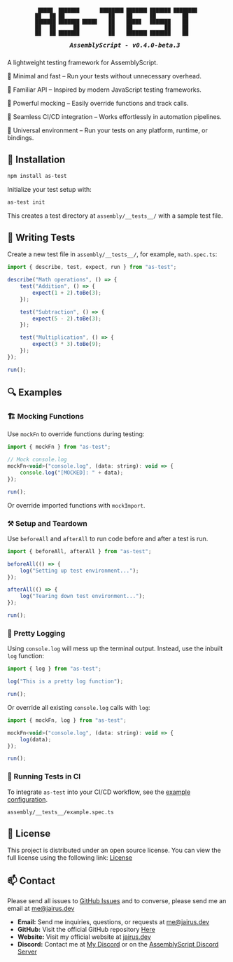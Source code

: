 <h5 align="center">
  <pre>
<span style="font-size: 0.8em;"> █████  ███████       ████████ ███████ ███████ ████████ 
██   ██ ██               ██    ██      ██         ██    
███████ ███████ █████    ██    █████   ███████    ██    
██   ██      ██          ██    ██           ██    ██    
██   ██ ███████          ██    ███████ ███████    ██    
                                                        </span>
    AssemblyScript - v0.4.0-beta.3
</pre>
</h5>

A lightweight testing framework for AssemblyScript.

🔹 Minimal and fast – Run your tests without unnecessary overhead.

🔹 Familiar API – Inspired by modern JavaScript testing frameworks.

🔹 Powerful mocking – Easily override functions and track calls.

🔹 Seamless CI/CD integration – Works effortlessly in automation pipelines.

🔹 Universal environment – Run your tests on any platform, runtime, or bindings.

## 💾 Installation

```bash
npm install as-test
```

Initialize your test setup with:

```bash
as-test init
```

This creates a test directory at `assembly/__tests__/` with a sample test file.

## 📝 Writing Tests

Create a new test file in `assembly/__tests__/`, for example, `math.spec.ts`:

```js
import { describe, test, expect, run } from "as-test";

describe("Math operations", () => {
    test("Addition", () => {
        expect(1 + 2).toBe(3);
    });

    test("Subtraction", () => {
        expect(5 - 2).toBe(3);
    });

    test("Multiplication", () => {
        expect(3 * 3).toBe(9);
    });
});

run();
```

## 🔍 Examples

### 🏗️ Mocking Functions

Use `mockFn` to override functions during testing:

```js
import { mockFn } from "as-test";

// Mock console.log
mockFn<void>("console.log", (data: string): void => {
    console.log("[MOCKED]: " + data);
});

run();
```

Or override imported functions with `mockImport`.

### ⚒️ Setup and Teardown

Use `beforeAll` and `afterAll` to run code before and after a test is run.

```js
import { beforeAll, afterAll } from "as-test";

beforeAll(() => {
    log("Setting up test environment...");
});

afterAll(() => {
    log("Tearing down test environment...");
});

run();
```

### 📃 Pretty Logging

Using `console.log` will mess up the terminal output. Instead, use the inbuilt `log` function:

```js
import { log } from "as-test";

log("This is a pretty log function");

run();
```

Or override all existing `console.log` calls with `log`:

```js
import { mockFn, log } from "as-test";

mockFn<void>("console.log", (data: string): void => {
    log(data);
});

run();
```

### 🔄 Running Tests in CI

To integrate `as-test` into your CI/CD workflow, see the [example configuration](https://github.com/JairusSW/as-test/blob/main/.github/workflows/as-test.yml).

`assembly/__tests__/example.spec.ts`

## 📃 License

This project is distributed under an open source license. You can view the full license using the following link: [License](./LICENSE)

## 📫 Contact

Please send all issues to [GitHub Issues](https://github.com/JairusSW/as-test/issues) and to converse, please send me an email at [me@jairus.dev](mailto:me@jairus.dev)

- **Email:** Send me inquiries, questions, or requests at [me@jairus.dev](mailto:me@jairus.dev)
- **GitHub:** Visit the official GitHub repository [Here](https://github.com/JairusSW/as-test)
- **Website:** Visit my official website at [jairus.dev](https://jairus.dev/)
- **Discord:** Contact me at [My Discord](https://discord.com/users/600700584038760448) or on the [AssemblyScript Discord Server](https://discord.gg/assemblyscript/)
